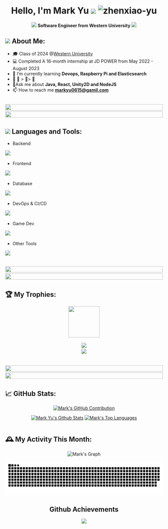 <h1 align="center">
  Hello, I'm Mark Yu
  <img src="https://media.giphy.com/media/hvRJCLFzcasrR4ia7z/giphy.gif" width="28">
  <img src="https://komarev.com/ghpvc/?username=zhenxiao-yu&label=My%20Profile%20Views&color=0e75b6&style=flat" alt="zhenxiao-yu" /> 
</h1>


<h4 align="center">
 <img src="https://media.giphy.com/media/v1.Y2lkPTc5MGI3NjExbjN3ZjMyYng1ZTVudWhsZWlkY294YXVnb2F4eXlma2p6emNpejJpOSZlcD12MV9pbnRlcm5hbF9naWZfYnlfaWQmY3Q9cw/St36ELCghkgvrxTXoG/giphy.gif" width="50">
Software Engineer from Western University  
  <img src="https://media2.giphy.com/media/kz6JwjqYxXKSNdjxHb/giphy.gif?cid=6c09b952si9z3tntpm1mha7yb34bqzd2v70pv7f2ezb3nvy1&ep=v1_internal_gif_by_id&rid=giphy.gif&ct=s" width="50">
</h2>

<h2 align="left"><img src="https://media.tenor.com/Wg9fW_XEft0AAAAM/pout-christian-bale.gif" width="28"> About Me:</h2>

- :mortar_board: Class of 2024 @[Western University][uwo]
- 💻 Completed A 16-month internship at JD POWER from May 2022 - August 2023
- 🌱 I’m currently learning **Devops, Raspberry Pi and Elasticsearch**
- :pushpin: 🧧 > 🌾> 🌆
- 🚀Ask me about **Java, React, Unity2D and NodeJS**
- 📫 How to reach me **markyu0615@gamil.com**

<br>

<img src="https://i.imgur.com/dBaSKWF.gif" height="20" width="100%">
<img src="https://i.imgur.com/dBaSKWF.gif" height="20" width="100%">
<h2 align="left"><img src = "https://media2.giphy.com/media/QssGEmpkyEOhBCb7e1/giphy.gif?cid=ecf05e47a0n3gi1bfqntqmob8g9aid1oyj2wr3ds3mg700bl&rid=giphy.gif" width = 18> 
Languages and Tools: 
</h2>

- Backend
<p align="left">
  <a href="https://skillicons.dev">
    <img src="https://skillicons.dev/icons?i=express,java,nodejs,py,spring,fastapi,nestjs,kafka,solidity" />
  </a>
</p>

- Frontend
<p align="left">
  <a href="https://skillicons.dev">
    <img src="https://skillicons.dev/icons?i=ts,js,react,nextjs,redux,tailwind,materialui,vite,bootstrap,yarn,npm,jquery,css,html,vue,sass,vuetify" />
  </a>
</p>

- Database
<p align="left">
  <a href="https://skillicons.dev">
    <img src="https://skillicons.dev/icons?i=mongodb,mysql,cassandra,redis,dynamodb" />
  </a>
</p>

- DevOps & CI/CD
<p align="left">
  <a href="https://skillicons.dev">
    <img src="https://skillicons.dev/icons?i=docker,vercel,gitlab,gcp,firebase,heroku,kubernetes,jenkins,nginx,netlify,githubactions" />
  </a>
</p>

- Game Dev
<p align="left">
  <a href="https://skillicons.dev">
    <img src="https://skillicons.dev/icons?i=unity,unreal,blender,cpp,cs" />
  </a>
</p>

- Other Tools
<p align="left">
  <a href="https://skillicons.dev">
    <img src="https://skillicons.dev/icons?i=git,github,grafana,arch,figma,tensorflow,webstorm,ubuntu,xd,idea,md,regex,vscode,bash,postman,linux" />
  </a>
</p>

<br/>

<img src="https://i.imgur.com/dBaSKWF.gif" height="20" width="100%">
<img src="https://i.imgur.com/dBaSKWF.gif" height="20" width="100%">

<h2 align="left">🏆 My Trophies: </h2>

<p align="center">
<img src="https://media.giphy.com/media/v1.Y2lkPTc5MGI3NjExMjYxeWVhOHRlbDJ4eTZuYTBramdwY2pwd3Azd2F3b2RweHUzb2wzOSZlcD12MV9pbnRlcm5hbF9naWZfYnlfaWQmY3Q9cw/Exc9GvjitUCPczepZe/giphy.gif"  width="100px" height="100px"></p>			
<div align="center"><img src="https://github-profile-trophy.vercel.app/?username=zhenxiao-yu&theme=matrix&no-bg=true&no-frame=true&row=1&column=4&title=MultiLanguage,Commits,PullRequest,Reviews"> </div>
<div align="center">
<img src="https://github-profile-trophy.vercel.app/?username=zhenxiao-yu&theme=matrix&no-bg=true&no-frame=true&row=1&column=4&title=Repositories,Organizations,Stars,Followers">
 </div>
 <br><br>
<img src="https://i.imgur.com/dBaSKWF.gif" height="20" width="100%">
<img src="https://i.imgur.com/dBaSKWF.gif" height="20" width="100%">

<h2 align="left">📈 GitHub Stats:</h2>
<div align="center">

<p align="center">
  <a href="https://github.com/alsiam">
    <img src="https://github-profile-summary-cards.vercel.app/api/cards/profile-details?username=zhenxiao-yu&theme=radical" alt="Mark's GitHub Contribution"/>
  </a>
</p>

<a> 
    <a href="https://github.com/alsiam"><img alt="Mark Yu's Github Stats" src="https://denvercoder1-github-readme-stats.vercel.app/api?username=zhenxiao-yu&show_icons=true&count_private=true&theme=react&border_color=7F3FBF&bg_color=0D1117&title_color=F85D7F&icon_color=F8D866" height="192px" width="49.5%"/></a>
  <a href="https://github.com/alsiam"><img alt="Mark's Top Languages" src="https://denvercoder1-github-readme-stats.vercel.app/api/top-langs/?username=zhenxiao-yu&langs_count=8&layout=compact&theme=react&border_color=7F3FBF&bg_color=0D1117&title_color=F85D7F&icon_color=F8D866" height="192px" width="49.5%"/></a>
  <br/>
</a>

<br>
<h2 align="left">🕰️ My Activity This Month:</h2>

![Mark's Graph](https://github-readme-activity-graph.vercel.app/graph?username=zhenxiao-yu&custom_title=Mark's%20GitHub%20Activity%20Graph&bg_color=0D1117&color=7F3FBF&line=7F3FBF&point=7F3FBF&area_color=FFFFFF&title_color=FFFFFF&area=true)

<p align="center">
  <img  src="https://raw.githubusercontent.com/Elanza-48/Elanza-48/main/resources/img/github-contribution-grid-snake.svg"
    alt="example" />
</p>

## Github Achievements  
![](https://github-profile-trophy.vercel.app/?username=zhenxiao-yu&theme=tokyonight&no-frame=false&no-bg=false&margin-w=4)


</div>




[uwo]: https://www.uwo.ca/
